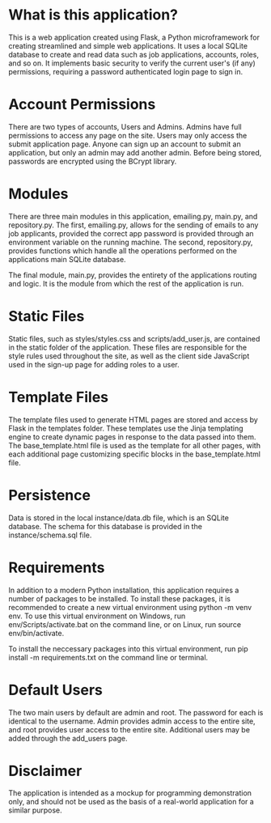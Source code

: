 # What is this application? 

This is a web application created using Flask, a Python microframework for creating streamlined and simple web 
applications. It uses a local SQLite database to create and read data such as job applications, accounts, roles, and so
on. It implements basic security to verify the current user's (if any) permissions, requiring a password authenticated 
login page to sign in. 

# Account Permissions 

There are two types of accounts, Users and Admins. Admins have full permissions to access any page on the site. Users
may only access the submit application page. Anyone can sign up an account to submit an application, but only an admin 
may add another admin. Before being stored, passwords are encrypted using the BCrypt library.

# Modules

There are three main modules in this application, emailing.py, main.py, and repository.py. The first, emailing.py, 
allows for the sending of emails to any job applicants, provided the correct app password is provided through an 
environment variable on the running machine. The second, repository.py, provides functions which handle all the 
operations performed on the applications main SQLite database. 

The final module, main.py, provides the entirety of the applications routing and logic. It is the module from which the 
rest of the application is run. 

# Static Files 

Static files, such as styles/styles.css and scripts/add_user.js, are contained in the static folder of the application. 
These files are responsible for the style rules used throughout the site, as well as the client side JavaScript used in 
the sign-up page for adding roles to a user. 

# Template Files 

The template files used to generate HTML pages are stored and access by Flask in the templates folder. These templates 
use the Jinja templating engine to create dynamic pages in response to the data passed into them. The base_template.html
file is used as the template for all other pages, with each additional page customizing specific blocks in the 
base_template.html file.

# Persistence

Data is stored in the local instance/data.db file, which is an SQLite database. The schema for this database is provided
in the instance/schema.sql file. 

# Requirements 

In addition to a modern Python installation, this application requires a number of packages to be installed. To install 
these packages, it is recommended to create a new virtual environment using python -m venv env. To use this virtual 
environment on Windows, run env/Scripts/activate.bat on the command line, or on Linux, run source env/bin/activate. 

To install the neccessary packages into this virtual environment, run pip install -m requirements.txt on the command 
line or terminal.

# Default Users 

The two main users by default are admin and root. The password for each is identical to the username. Admin provides 
admin access to the entire site, and root provides user access to the entire site. Additional users may be added through 
the add_users page.

# Disclaimer 
The application is intended as a mockup for programming demonstration only, and should not be used as the basis of a real-world application for
a similar purpose. 